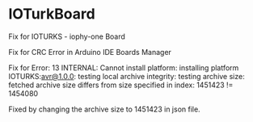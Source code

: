 # IOTurkBoard
Fix for IOTURKS - iophy-one Board

Fix for CRC Error in Arduino IDE Boards Manager

Fix for Error: 13 INTERNAL: Cannot install platform: installing platform IOTURKS:avr@1.0.0: testing local archive integrity: testing archive size: fetched archive size differs from size specified in index: 1451423 != 1454080

Fixed by changing the archive size to 1451423 in json file.
